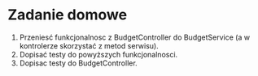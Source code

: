 # Zadanie domowe

1. Przeniesć funkcjonalnosc z BudgetController do BudgetService (a w kontrolerze skorzystać z metod serwisu).
2. Dopisać testy do powyższych funkcjonalnosci.
3. Dopisac testy do BudgetController.

